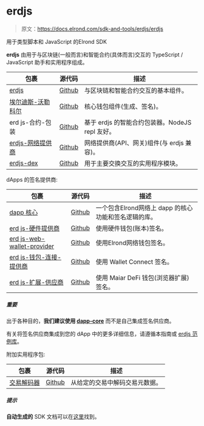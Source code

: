 # erdjs

> 原文：<https://docs.elrond.com/sdk-and-tools/erdjs/erdjs>

 用于类型脚本和 JavaScript 的Elrond SDK

**erdjs** 由用于与区块链(一般而言)和智能合约(具体而言)交互的 TypeScript / JavaScript 助手和实用程序组成。

| 包裹 | 源代码 | 描述 |
| --- | --- | --- |
| [erdjs](https://www.npmjs.com/package/@elrondnetwork/erdjs) | [Github](https://github.com/ElrondNetwork/elrond-sdk-erdjs) | 与区块链和智能合约交互的基本组件。 |
| [埃尔迪斯-沃勒科尔](https://www.npmjs.com/package/@elrondnetwork/erdjs-walletcore) | [Github](https://github.com/ElrondNetwork/elrond-sdk-erdjs-walletcore) | 核心钱包组件(生成、签名)。 |
| erd js-合约-包装 | [Github](https://github.com/ElrondNetwork/elrond-sdk-erdjs-contract-wrappers) | 基于 erdjs 的智能合约包装器。NodeJS repl 友好。 |
| [erdjs-网络提供商](https://www.npmjs.com/package/@elrondnetwork/erdjs-network-providers) | [Github](https://github.com/ElrondNetwork/elrond-sdk-erdjs-network-providers) | 网络提供商(API、网关)组件(与 erdjs 兼容)。 |
| [erdjs-dex](https://www.npmjs.com/package/@elrondnetwork/erdjs-dex) | [Github](https://github.com/ElrondNetwork/elrond-sdk-erdjs-dex) | 用于主要交换交互的实用程序模块。 |

dApps 的签名提供商:

| 包裹 | 源代码 | 描述 |
| --- | --- | --- |
| [dapp 核心](https://www.npmjs.com/package/@elrondnetwork/dapp-core) | [Github](https://github.com/ElrondNetwork/dapp-core) | 一个包含Elrond网络上 dapp 的核心功能和签名逻辑的库。 |
| [erd js-硬件提供商](https://www.npmjs.com/package/@elrondnetwork/erdjs-hw-provider) | [Github](https://github.com/ElrondNetwork/elrond-sdk-erdjs-hw-provider) | 使用硬件钱包(账本)签名。 |
| [erd js-web-wallet-provider](https://www.npmjs.com/package/@elrondnetwork/erdjs-web-wallet-provider) | [Github](https://github.com/ElrondNetwork/elrond-sdk-erdjs-web-wallet-provider) | 使用Elrond网络钱包签名。 |
| [erd js-钱包-连接-提供商](https://www.npmjs.com/package/@elrondnetwork/erdjs-wallet-connect-provider) | [Github](https://github.com/ElrondNetwork/elrond-sdk-erdjs-wallet-connect-provider) | 使用 Wallet Connect 签名。 |
| [erd js-扩展-供应商](https://www.npmjs.com/package/@elrondnetwork/erdjs-extension-provider) | [Github](https://github.com/ElrondNetwork/elrond-sdk-erdjs-extension-provider) | 使用 Maiar DeFi 钱包(浏览器扩展)签名。 |

##### 重要

出于各种目的，**我们建议使用 [dapp-core](/sdk-and-tools/dapp-core)** 而不是自己集成签名供应商。

有关将签名供应商集成到您的 dApp 中的更多详细信息，请遵循本指南或 [erdjs 范例库](https://github.com/ElrondNetwork/elrond-sdk-erdjs-examples)。

附加实用程序包:

| 包裹 | 源代码 | 描述 |
| --- | --- | --- |
| [交易解码器](https://www.npmjs.com/package/@elrondnetwork/transaction-decoder) | [Github](https://github.com/ElrondNetwork/transaction-decoder) | 从给定的交易中解码交易元数据。 |

##### 提示

**自动生成的** SDK 文档可以在[这里](https://elrondnetwork.github.io/elrond-sdk-docs)找到。